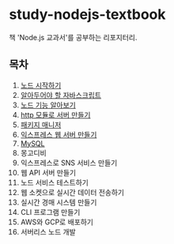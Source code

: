# study-nodejs-textbook
책 'Node.js 교과서'를 공부하는 리포지터리.

## 목차

1. [노드 시작하기](./docs/01/index.md)
2. [알아두어야 할 자바스크립트](./docs/02/index.md)
3. [노드 기능 알아보기](./docs/03/index.md)
4. [http 모듈로 서버 만들기](./docs/04/index.md)
5. [패키지 매니저](./docs/05/index.md)
6. [익스프레스 웹 서버 만들기](./docs/06/index.md)
7. [MySQL](./docs/07/index.md)
8. 몽고디비
9. 익스프레스로 SNS 서비스 만들기
10. 웹 API 서버 만들기
11. 노드 서비스 테스트하기
12. 웹 소켓으로 실시간 데이터 전송하기
13. 실시간 경매 시스템 만들기
14. CLI 프로그램 만들기
15. AWS와 GCP로 배포하기
16. 서버리스 노드 개발
